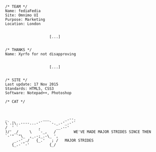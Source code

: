     /* TEAM */
    Name: fediaFedia
    Site: Omnimo UI
    Purpose: Marketing
    Location: London

                 
                        [...]
						

    /* THANKS */
    Name: Xyrfo for not disapproving

                 
                        [...]
                        

    /* SITE */
    Last update: 17 Nov 2015
    Standards: HTML5, CSS3
    Software: Notepad++, Photoshop

    /* CAT */



    _                ___       _.--.                                  
    \`.|\..----...-'`   `-._.-'_.-'`                                  
    /  ' `         ,       __.--'                                     
    )/' _/     \   `-_,   /        WE'VE MADE MAJOR STRIDES SINCE THEN
    `-'" `"\_  ,_.-;_.-\_ ',                                          
        _.-'_./   {_.'   ; /   MAJOR STRIDES                          
       {_.-``-'         {_/
	   
